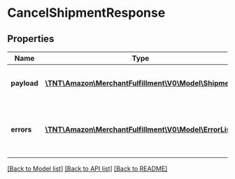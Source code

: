 # CancelShipmentResponse

## Properties
Name | Type | Description | Notes
------------ | ------------- | ------------- | -------------
**payload** | [**\TNT\Amazon\MerchantFulfillment\V0\Model\Shipment**](Shipment.md) | The payload for the cancelShipment operation. | [optional] 
**errors** | [**\TNT\Amazon\MerchantFulfillment\V0\Model\ErrorList**](ErrorList.md) | One or more unexpected errors occurred during the cancelShipment operation. | [optional] 

[[Back to Model list]](../README.md#documentation-for-models) [[Back to API list]](../README.md#documentation-for-api-endpoints) [[Back to README]](../README.md)



